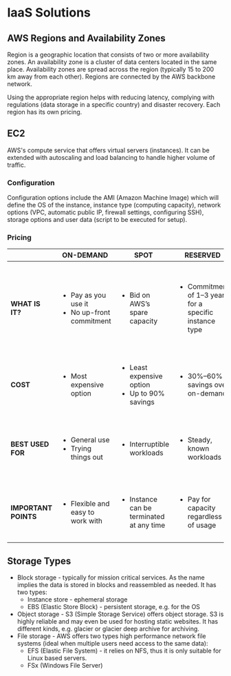 # IaaS Solutions

## AWS Regions and Availability Zones

Region is a geographic location that consists of two or more availability zones. An availability zone is a cluster of data centers located in the same place. Availability zones are spread across the region (typically 15 to 200 km away from each other). Regions are connected by the AWS backbone network. 

Using the appropriate region helps with reducing latency, complying with regulations (data storage in a specific country) and disaster recovery. Each region has its own pricing.

## EC2

AWS's compute service that offers virtual servers (instances). It can be extended with autoscaling and load balancing to handle higher volume of traffic.

### Configuration

Configuration options include the AMI (Amazon Machine Image) which will define the OS of the instance, instance type (computing capacity), network options (VPC, automatic public IP, firewall settings, configuring SSH), storage options and user data (script to be executed for setup).

### Pricing

|                      | ON-DEMAND                                                          | SPOT                                                               | RESERVED                                                               | SAVINGS PLAN                                                                                                       |
| -------------------- | ------------------------------------------------------------------ | ------------------------------------------------------------------ | ---------------------------------------------------------------------- | ------------------------------------------------------------------------------------------------------------------ |
| **WHAT IS IT?**      | <ul><li>Pay as you use it</li><li>No up-front commitment</li></ul> | <ul><li>Bid on AWS’s spare capacity</li></ul>                      | <ul><li>Commitment of 1–3 years for a specific instance type</li></ul> | <ul><li>Commitment of 1–3 years on spend</li><li>Savings on the commitment; on-demand pricing after that</li></ul> |
| **COST**             | <ul><li>Most expensive option</li></ul>                            | <ul><li>Least expensive option</li><li>Up to 90% savings</li></ul> | <ul><li>30%–60% savings over on-demand</li></ul>                       | <ul><li>Up to 72% savings over on-demand</li></ul>                                                                 |
| **BEST USED FOR**    | <ul><li>General use</li><li>Trying things out</li></ul>            | <ul><li>Interruptible workloads</li></ul>                          | <ul><li>Steady, known workloads</li></ul>                              | <ul><li>Steady, known workloads</li><li>More flexibility than RI</li></ul>                                         |
| **IMPORTANT POINTS** | <ul><li>Flexible and easy to work with</li></ul>                   | <ul><li>Instance can be terminated at any time</li></ul>           | <ul><li>Pay for capacity regardless of usage</li></ul>                 | <ul><li>Introduced 2019</li><li>Flexible and easy to work with</li></ul>                                           |

## Storage Types

* Block storage - typically for mission critical services. As the name implies the data is stored in blocks and reassembled as needed. It has two types:
    * Instance store - ephemeral storage
    * EBS (Elastic Store Block) - persistent storage, e.g. for the OS
* Object storage - S3 (Simple Storage Service) offers object storage. S3 is highly reliable and may even be used for hosting static websites. It has different kinds, e.g. glacier or glacier deep archive for archiving.
* File storage - AWS offers two types high performance network file systems (ideal when multiple users need access to the same data):
    * EFS (Elastic File System) - it relies on NFS, thus it is only suitable for Linux based servers.
    * FSx (Windows File Server)